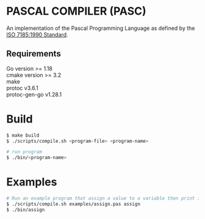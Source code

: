 # PASCAL COMPILER (PASC)

An implementation of the Pascal Programming Language as defined by the [ISO 7185:1990 Standard](docs/pascal-iso7185.pdf). 

## Requirements
Go version >= 1.18  
cmake version >= 3.2  
make  
protoc v3.6.1  
protoc-gen-go v1.28.1  

# Build
```bash
$ make build
$ ./scripts/compile.sh <program-file> <program-name> 

# run program
$ ./bin/<program-name>
```

# Examples
```bash
# Run an example program that assign a value to a variable then print its to standard output
$ ./scripts/compile.sh examples/assign.pas assign
$ ./bin/assign
```
